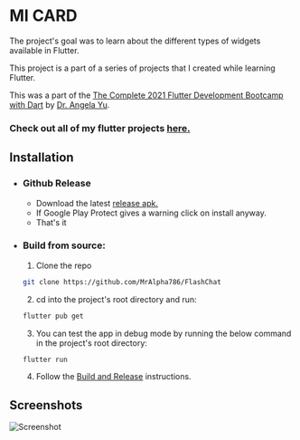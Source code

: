 # MI CARD

The project's goal was to learn about the different types of widgets available in Flutter.

This project is a part of a series of projects that I created while learning Flutter.

This was a part of the [The Complete 2021 Flutter Development Bootcamp with Dart](https://www.udemy.com/course/flutter-bootcamp-with-dart/) by [Dr. Angela Yu](https://www.udemy.com/user/4b4368a3-b5c8-4529-aa65-2056ec31f37e/).

### Check out all of my flutter projects [here.](https://github.com/MrAlpha786/flutter_projects)

## Installation

- ### Github Release
  - Download the latest [release apk.](https://github.com/MrAlpha786/MiCard/releases/latest)
  - If Google Play Protect gives a warning click on install anyway.
  - That's it

- ### Build from source:

  1. Clone the repo

  ```sh
  git clone https://github.com/MrAlpha786/FlashChat
  ```

  2. cd into the project's root directory and run:

  ```sh
  flutter pub get
  ```

  3. You can test the app in debug mode by running the below command in the project's root directory:

  ```sh
  flutter run
  ```

  4. Follow the [Build and Release](https://docs.flutter.dev/deployment/android) instructions.

## Screenshots

![Screenshot](/../images/s01.png?raw=true "Screenshot")

